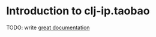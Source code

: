 # Introduction to clj-ip.taobao

TODO: write [great documentation](http://jacobian.org/writing/great-documentation/what-to-write/)
